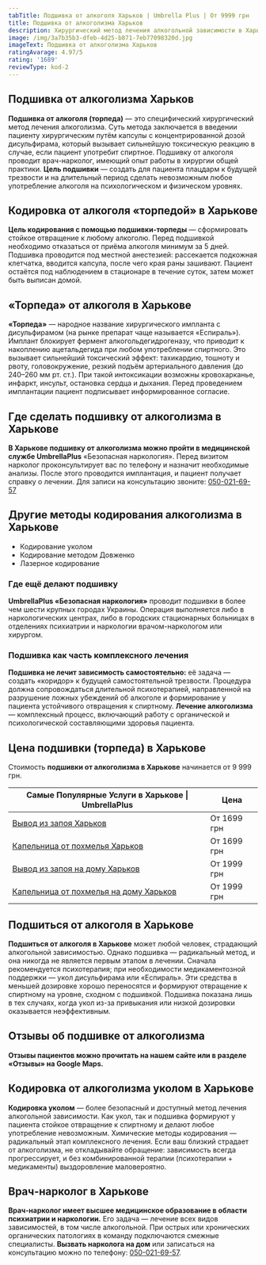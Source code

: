 ```yaml
---
tabTitle: Подшивка от алкоголя Харьков | Umbrella Plus | От 9999 грн
title: Подшивка от алкоголизма Харьков
description: Хирургический метод лечения алкогольной зависимости в Харькове
image: /img/3a7b35b3-dfeb-4d25-b871-7eb77098320d.jpg
imageText: Подшивка от алкоголизма Харьков
ratingAvarage: 4.97/5
rating: '1689'
reviewType: kod-2
---
```


## Подшивка от алкоголизма Харьков

**Подшивка от алкоголя (торпеда)** — это специфический хирургический метод лечения алкоголизма. Суть метода заключается в введении пациенту хирургическим путём капсулы с концентрированной дозой дисульфирама, который вызывает сильнейшую токсическую реакцию в случае, если пациент употребит спиртное. Подшивку от алкоголя проводит врач-нарколог, имеющий опыт работы в хирургии общей практики. **Цель подшивки** — создать для пациента плацдарм к будущей трезвости и на длительный период сделать невозможным любое употребление алкоголя на психологическом и физическом уровнях.

## Кодировка от алкоголя «торпедой» в Харькове

**Цель кодирования с помощью подшивки-торпеды** — сформировать стойкое отвращение к любому алкоголю. Перед подшивкой необходимо отказаться от приёма алкоголя минимум за 5 дней. Подшивка проводится под местной анестезией: рассекается подкожная клетчатка, вводится капсула, после чего края раны зашивают. Пациент остаётся под наблюдением в стационаре в течение суток, затем может быть выписан домой.

## «Торпеда» от алкоголя в Харькове

**«Торпеда»** — народное название хирургического импланта с дисульфирамом (на рынке препарат чаще называется «Еспираль»). Имплант блокирует фермент алкогольдегидрогеназу, что приводит к накоплению ацетальдегида при любом употреблении спиртного. Это вызывает сильнейший токсический эффект: тахикардию, тошноту и рвоту, головокружение, резкий подъём артериального давления (до 240–260 мм рт. ст.). При такой интоксикации возможны кровохарканье, инфаркт, инсульт, остановка сердца и дыхания. Перед проведением имплантации пациент подписывает информированное согласие.

## Где сделать подшивку от алкоголизма в Харькове

**В Харькове подшивку от алкоголизма можно пройти в медицинской службе UmbrellaPlus** «Безопасная наркология». Перед визитом нарколог проконсультирует вас по телефону и назначит необходимые анализы. После этого проводится имплантация, и пациент получает справку о лечении. Для записи на консультацию звоните: [050-021-69-57](tel:0500216957)

## Другие методы кодирования алкоголизма в Харькове

* Кодирование уколом
* Кодирование методом Довженко
* Лазерное кодирование

### Где ещё делают подшивку

**UmbrellaPlus «Безопасная наркология»** проводит подшивки в более чем шести крупных городах Украины. Операция выполняется либо в наркологических центрах, либо в городских стационарных больницах в отделениях психиатрии и наркологии врачом-наркологом или хирургом.

### Подшивка как часть комплексного лечения

**Подшивка не лечит зависимость самостоятельно:** её задача — создать «коридор» к будущей самостоятельной трезвости. Процедура должна сопровождаться длительной психотерапией, направленной на разрушение ложных убеждений об алкоголе и формирование у пациента устойчивого отвращения к спиртному. **Лечение алкоголизма** — комплексный процесс, включающий работу с органической и психологической составляющими здоровья пациента.

## Цена подшивки (торпеда) в Харькове

Стоимость **подшивки от алкоголизма в Харькове** начинается от 9 999 грн.

| Самые Популярные Услуги в Харькове \| UmbrellaPlus                                                                    | Цена        |
| --------------------------------------------------------------------------------------------------------------------- | ----------- |
| [Вывод из запоя Харьков](https://umbrella-plus.com.ua/kharkiv/vivod-iz-zapoia-kharkiv/)                               | От 1699 грн |
| [Капельница от похмелья Харьков](https://umbrella-plus.com.ua/kharkiv/kapelnica_ot_alkogola_kharkiv/)                 | От 1699 грн |
| [Вывод из запоя на дому Харьков](https://umbrella-plus.com.ua/kharkiv/vivod-iz-zapoia-na-domy-kharkiv/)               | От 1999 грн |
| [Капельница от похмелья на дому Харьков](https://umbrella-plus.com.ua/kharkiv/kapelnica_ot_alkogola_na_domy_kharkiv/) | От 1999 грн |

## Подшиться от алкоголя в Харькове

**Подшиться от алкоголя в Харькове** может любой человек, страдающий алкогольной зависимостью. Однако подшивка — радикальный метод, и она никогда не является первым этапом в лечении. Сначала рекомендуется психотерапия; при необходимости медикаментозной поддержки — укол дисульфирама или «Еспираль». Эти средства в меньшей дозировке хорошо переносятся и формируют отвращение к спиртному на уровне, сходном с подшивкой. Подшивка показана лишь в тех случаях, когда укол из-за привыкания или низкой дозировки оказывается неэффективным.

## Отзывы об подшивке от алкоголизма

**Отзывы пациентов можно прочитать на нашем сайте или в разделе «Отзывы» на Google Maps.**

## Кодировка от алкоголизма уколом в Харькове

**Кодировка уколом** — более безопасный и доступный метод лечения алкогольной зависимости. Как укол, так и подшивка формируют у пациента стойкое отвращение к спиртному и делают любое употребление невозможным. Химические методы кодирования — радикальный этап комплексного лечения. Если ваш близкий страдает от алкоголизма, не откладывайте обращение: зависимость всегда прогрессирует, и без комбинированной терапии (психотерапии + медикаменты) выздоровление маловероятно.

## Врач-нарколог в Харькове

**Врач-нарколог имеет высшее медицинское образование в области психиатрии и наркологии.** Его задача — лечение всех видов зависимостей, в том числе алкогольной. При острых или хронических органических патологиях в команду подключаются смежные специалисты. **Вызвать нарколога на дом** или записаться на консультацию можно по телефону:
[050-021-69-57](tel:0500216957).
